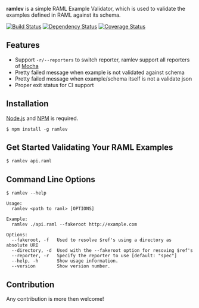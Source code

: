 **ramlev** is a simple RAML Example Validator, which is used to validate the examples defined in RAML against its schema.

[![Build Status](http://img.shields.io/travis/cybertk/ramlev.svg?style=flat)](https://travis-ci.org/cybertk/ramlev)
[![Dependency Status](https://david-dm.org/cybertk/ramlev.png)](https://david-dm.org/cybertk/ramlev)
[![Coverage Status](https://img.shields.io/coveralls/cybertk/ramlev.svg)](https://coveralls.io/r/cybertk/ramlev)

## Features

- Support `-r/--reporters` to switch reporter, ramlev support all reporters of [Mocha][]
- Pretty failed message when example is not validated against schema
- Pretty failed message when example/schema itself is not a validate json
- Proper exit status for CI support

[Mocha]: https://www.npmjs.org/package/mocha

## Installation

[Node.js][] and [NPM][] is required.

    $ npm install -g ramlev

[Node.js]: https://npmjs.org/
[NPM]: https://npmjs.org/

## Get Started Validating Your RAML Examples

    $ ramlev api.raml

## Command Line Options

    $ ramlev --help

    Usage:
      ramlev <path to raml> [OPTIONS]

    Example:
      ramlev ./api.raml --fakeroot http://example.com

    Options:
      --fakeroot, -f   Used to resolve $ref's using a directory as absolute URI
      --directory, -d  Used with the --fakeroot option for resoving $ref's
      --reporter, -r   Specify the reporter to use [default: "spec"]
      --help, -h       Show usage information.
      --version        Show version number.

## Contribution

Any contribution is more then welcome!
